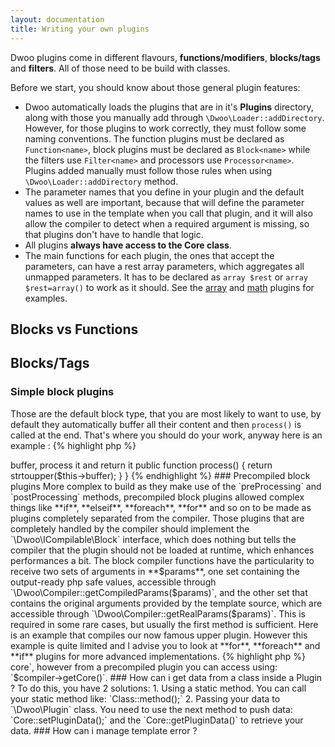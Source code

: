 ```yaml
---
layout: documentation
title: Writing your own plugins
---
```


Dwoo plugins come in different flavours, **functions/modifiers**, **blocks/tags** and **filters**. All of those need to be build with classes.

Before we start, you should know about those general plugin features:

* Dwoo automatically loads the plugins that are in it's **Plugins** directory, along with those you manually add through `\Dwoo\Loader::addDirectory`.
However, for those plugins to work correctly, they must follow some naming conventions. The function plugins must be declared as `Function<name>`, block plugins must be declared as `Block<name>` while the filters use `Filter<name>` and processors use `Processor<name>`. Plugins added manually must follow those rules when using `\Dwoo\Loader::addDirectory` method.
* The parameter names that you define in your plugin and the default values as well are important, because that will define the parameter names to use in the template when you call that plugin, and it will also allow the compiler to detect when a required argument is missing, so that plugins don't have to handle that logic.
* All plugins **always have access to the Core class**.
* The main functions for each plugin, the ones that accept the parameters, can have a rest array parameters, which aggregates all unmapped parameters. It has to be declared as `array $rest` or `array $rest=array()` to work as it should. See the [array](/documentation/2.x-dev/helpers/array.html) and [math](/documentation/2.x-dev/functions/math.html) plugins for examples.

## Blocks vs Functions

## Blocks/Tags

### Simple block plugins
Those are the default block type, that you are most likely to want to use, by default they automatically buffer all their content and then `process()` is called at the end. That's where you should do your work, anyway here is an example :
{% highlight php %}
<?php
use Dwoo\Block\Plugin;
class BlockUpper extends Plugin {
    // parameters go here if you need any settings
    public function init() {
    }

    // this can be ommitted, it's called once when the block ends, don't implement if you don't need it
    public function end() {
    }

    // this is called when the block is required to output it's data, it should read $this->buffer, process it and return it
	public function process() {
	return strtoupper($this->buffer);
	}
}
{% endhighlight %}

### Precompiled block plugins
More complex to build as they make use of the `preProcessing` and `postProcessing` methods, precompiled block plugins allowed complex things like **if**, **elseif**, **foreach**, **for** and so on to be made as plugins completely separated from the compiler.
Those plugins that are completely handled by the compiler should implement the `\Dwoo\ICompilable\Block` interface, which does nothing but tells the compiler that the plugin should not be loaded at runtime, which enhances performances a bit.
The block compiler functions have the particularity to receive two sets of arguments in **$params**, one set containing the output-ready php safe values, accessible through `\Dwoo\Compiler::getCompiledParams($params)`, and the other set that contains the original arguments provided by the template source, which are accessible through `\Dwoo\Compiler::getRealParams($params)`. This is required in some rare cases, but usually the first method is sufficient.
Here is an example that compiles our now famous upper plugin. However this example is quite limited and I advise you to look at **for**, **foreach** and **if** plugins for more advanced implementations.
{% highlight php %}
<?php
use Dwoo\Block\Plugin;
use Dwoo\Compiler;
use Dwoo\ICompilable\Block;
class BlockUpper extends Plugin implements Block {

    public function begin() {

    }

    public static function preProcessing(Compiler $compiler, array $params, $prepend, $append, $type) {
        return Compiler::PHP_OPEN.$prepend.' ob_start(); '.$append . Compiler::PHP_CLOSE;
    }

    public static function postProcessing(Compiler $compiler, array $params, $prepend, $append, $content) {
        // the block is responsible for outputting it's entire content (passed as $content),
        // so you can transform it and then return it, but in this case we don't because
        // we want the content to be uppercased at runtime and not at compile time
        return $content . Compiler::PHP_OPEN.$prepend.' $tmp = ob_get_clean(); echo strtoupper($tmp); '.$append . Compiler::PHP_CLOSE;
    }
}
{% endhighlight %}

## Functions/Modifiers

### Simple modifier plugin
{% highlight php %}
<?php
use Dwoo\Plugin;
class FunctionUpper extends Plugin {

    public function process($value) {
        return strtoupper($value);
    }
}
{% endhighlight %}

### Precompiled modifier plugin
{% highlight php %}
<?php
use Dwoo\Compiler;
use Dwoo\ICompilable;
use Dwoo\Plugin;
class FunctionUpper extends Plugin implements ICompilable {

    public static function compile(Compiler $compiler, $value) {
        return 'strotoupper('.$value.')';
    }
}
{% endhighlight %}

## FAQ

### How can i access to a Core object ?

From a simple plugin you can access using: `$this->core`, however from a precompiled plugin you can access using: `$compiler->getCore()`.

### How can i get data from a class inside a Plugin ?
To do this, you have 2 solutions:

1. Using a static method. You can call your static method like: `Class::method();`
2. Passing your data to `\Dwoo\Plugin` class. You need to use the next method to push data: `Core::setPluginData();` and the `Core::getPluginData()` to retrieve your data.

### How can i manage template error ?
